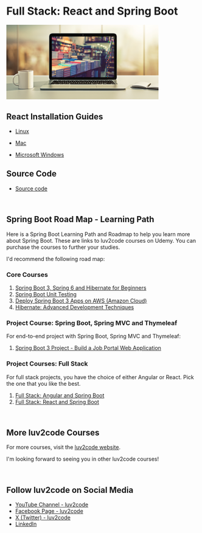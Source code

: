 # Full Stack: React and Spring Boot

[<img src="images/react-spring-boot-grabber-thumbnail.png" alt="Full Stack: React and Spring Boot"  width="400" />](bit.ly/3EcIvFP)


## React Installation Guides

* [Linux](install-react-tools/linux/install-linux.md)

* [Mac](install-react-tools/mac/install-mac.md)

* [Microsoft Windows](install-react-tools/ms-windows/install-ms-windows.md)

## Source Code

* [Source code](source-code)

&#8287;
## Spring Boot Road Map - Learning Path

Here is a Spring Boot Learning Path and Roadmap to help you learn more about Spring Boot. These are links to luv2code courses on Udemy. You can purchase the courses to further your studies.

I'd recommend the following road map:

### Core Courses
1. [Spring Boot 3, Spring 6 and Hibernate for Beginners](http://www.luv2code.com/spring-github)
1. [Spring Boot Unit Testing](https://www.udemy.com/course/spring-boot-unit-testing/?referralCode=4184DE360D78A70932EE)
1. [Deploy Spring Boot 3 Apps on AWS (Amazon Cloud)](https://www.udemy.com/course/deploy-spring-boot-3-apps-to-aws/?referralCode=DCE8981B59C70BA6BDBF)
1. [Hibernate: Advanced Development Techniques](https://www.udemy.com/course/hibernate-tutorial-advanced/?referralCode=6FB9E2BA9AF54A4C9E69)

### Project Course: Spring Boot, Spring MVC and Thymeleaf
For end-to-end project with Spring Boot, Spring MVC and Thymeleaf:
1. [Spring Boot 3 Project - Build a Job Portal Web Application](https://www.udemy.com/course/spring-boot-project-job-portal-web-app/?referralCode=BB9301596150194B61E2)

### Project Courses: Full Stack
For full stack projects, you have the choice of either Angular or React. Pick the one that you like the best.
1. [Full Stack: Angular and Spring Boot](https://www.udemy.com/course/full-stack-angular-spring-boot-tutorial/?referralCode=2264F90C65A86316BB6B)
1. [Full Stack: React and Spring Boot](https://www.udemy.com/course/full-stack-react-and-java-spring-boot-the-developer-guide/?referralCode=4325FA579FD3D313E28D)

&#8287;
## More luv2code Courses
For more courses, visit the [luv2code website](https://www.luv2code.com). 

I'm looking forward to seeing you in other luv2code courses! 

&#8287;
## Follow luv2code on Social Media
* [YouTube Channel - luv2code](https://www.youtube.com/user/luv2codetv?sub_confirmation=1)
* [Facebook Page - luv2code](https://www.facebook.com/luv2codetv)
* [X (Twitter) - luv2code](https://twitter.com/luv2codetv)
* [LinkedIn](https://www.linkedin.com/in/chaddarby/)
